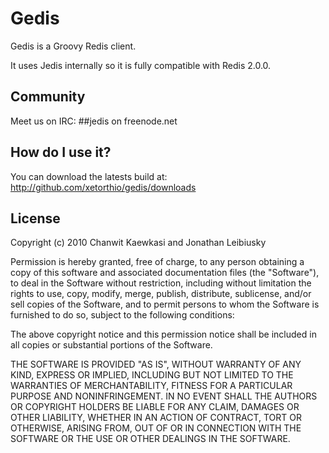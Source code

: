 # Gedis

Gedis is a Groovy Redis client.

It uses Jedis internally so it is fully compatible with Redis 2.0.0.

## Community

Meet us on IRC: ##jedis on freenode.net

## How do I use it?

You can download the latests build at: 
    http://github.com/xetorthio/gedis/downloads

## License

Copyright (c) 2010 Chanwit Kaewkasi and Jonathan Leibiusky 

Permission is hereby granted, free of charge, to any person
obtaining a copy of this software and associated documentation
files (the "Software"), to deal in the Software without
restriction, including without limitation the rights to use,
copy, modify, merge, publish, distribute, sublicense, and/or sell
copies of the Software, and to permit persons to whom the
Software is furnished to do so, subject to the following
conditions:

The above copyright notice and this permission notice shall be
included in all copies or substantial portions of the Software.

THE SOFTWARE IS PROVIDED "AS IS", WITHOUT WARRANTY OF ANY KIND,
EXPRESS OR IMPLIED, INCLUDING BUT NOT LIMITED TO THE WARRANTIES
OF MERCHANTABILITY, FITNESS FOR A PARTICULAR PURPOSE AND
NONINFRINGEMENT. IN NO EVENT SHALL THE AUTHORS OR COPYRIGHT
HOLDERS BE LIABLE FOR ANY CLAIM, DAMAGES OR OTHER LIABILITY,
WHETHER IN AN ACTION OF CONTRACT, TORT OR OTHERWISE, ARISING
FROM, OUT OF OR IN CONNECTION WITH THE SOFTWARE OR THE USE OR
OTHER DEALINGS IN THE SOFTWARE.

